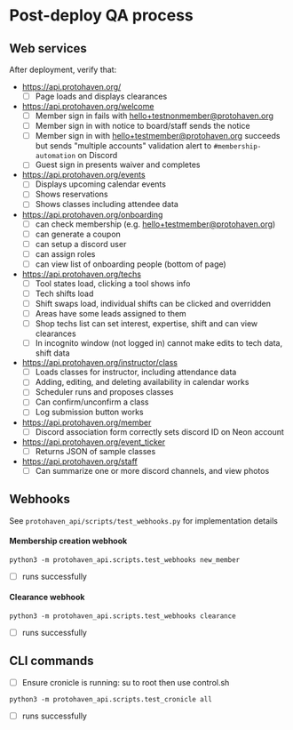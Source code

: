 # Post-deploy QA process

## Web services

After deployment, verify that:

* https://api.protohaven.org/
  * [ ] Page loads and displays clearances
* https://api.protohaven.org/welcome
  * [ ] Member sign in fails with hello+testnonmember@protohaven.org
  * [ ] Member sign in with notice to board/staff sends the notice
  * [ ] Member sign in with hello+testmember@protohaven.org succeeds but sends "multiple accounts" validation alert to `#membership-automation` on Discord
  * [ ] Guest sign in presents waiver and completes
* https://api.protohaven.org/events
  * [ ] Displays upcoming calendar events
  * [ ] Shows reservations
  * [ ] Shows classes including attendee data
* https://api.protohaven.org/onboarding
  * [ ] can check membership (e.g. hello+testmember@protohaven.org)
  * [ ] can generate a coupon
  * [ ] can setup a discord user
  * [ ] can assign roles
  * [ ] can view list of onboarding people (bottom of page)
* https://api.protohaven.org/techs
  * [ ] Tool states load, clicking a tool shows info
  * [ ] Tech shifts load
  * [ ] Shift swaps load, individual shifts can be clicked and overridden
  * [ ] Areas have some leads assigned to them
  * [ ] Shop techs list can set interest, expertise, shift and can view clearances
  * [ ] In incognito window (not logged in) cannot make edits to tech data, shift data
* https://api.protohaven.org/instructor/class
  * [ ] Loads classes for instructor, including attendance data
  * [ ] Adding, editing, and deleting availability in calendar works
  * [ ] Scheduler runs and proposes classes
  * [ ] Can confirm/unconfirm a class
  * [ ] Log submission button works
* https://api.protohaven.org/member
  * [ ] Discord association form correctly sets discord ID on Neon account
* https://api.protohaven.org/event_ticker
  * [ ] Returns JSON of sample classes
* https://api.protohaven.org/staff
  * [ ] Can summarize one or more discord channels, and view photos

## Webhooks

See `protohaven_api/scripts/test_webhooks.py` for implementation details

#### Membership creation webhook

```shell
python3 -m protohaven_api.scripts.test_webhooks new_member
```
* [ ] runs successfully

#### Clearance webhook

```shell
python3 -m protohaven_api.scripts.test_webhooks clearance
```
* [ ] runs successfully

## CLI commands

* [ ] Ensure cronicle is running: su to root then use control.sh

```shell
python3 -m protohaven_api.scripts.test_cronicle all
```
* [ ] runs successfully
